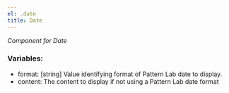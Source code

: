 ```yaml
---
el: .date
title: Date
---
```


_Component for Date_

### Variables:

- format: [string] Value identifying format of Pattern Lab date to display.
- content: The content to display if not using a Pattern Lab date format
